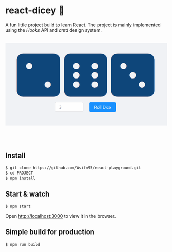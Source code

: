 # react-dicey 🎲

A fun little project build to learn React. The project is mainly implemented using the _Hooks_ API and _antd_ design system.
<br></br>

<p align="center">
  <img src="demo/react-dice.gif">
</p>

<br></br>

## Install

    $ git clone https://github.com/Asifm95/react-playground.git
    $ cd PROJECT
    $ npm install

## Start & watch

    $ npm start

Open [http://localhost:3000](http://localhost:3000) to view it in the browser.

## Simple build for production

    $ npm run build
